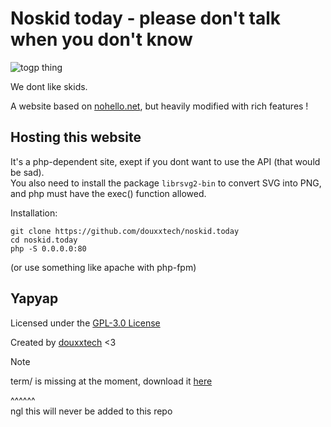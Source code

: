 # Noskid today - please don't talk when you don't know

![togp thing](https://togp.xyz?owner=douxxtech&repo=noskid.today&theme=json-dark-all)

We dont like skids.

A website based on [nohello.net](https://nohello.net), but heavily modified with rich features !


## Hosting this website
It's a php-dependent site, exept if you dont want to use the API (that would be sad).  
You also need to install the package `librsvg2-bin` to convert SVG into PNG, and php must have the exec() function allowed.

Installation: 
```shell
git clone https://github.com/douxxtech/noskid.today
cd noskid.today
php -S 0.0.0.0:80
```
(or use something like apache with php-fpm)

## Yapyap
Licensed under the [GPL-3.0 License](LICENSE)
  
Created by [douxxtech](https://github.com/douxxtech) <3

> [!NOTE]
> term/ is missing at the moment, download it [here](https://noskid.today/term.zip)

^^^^^^  
ngl this will never be added to this repo
